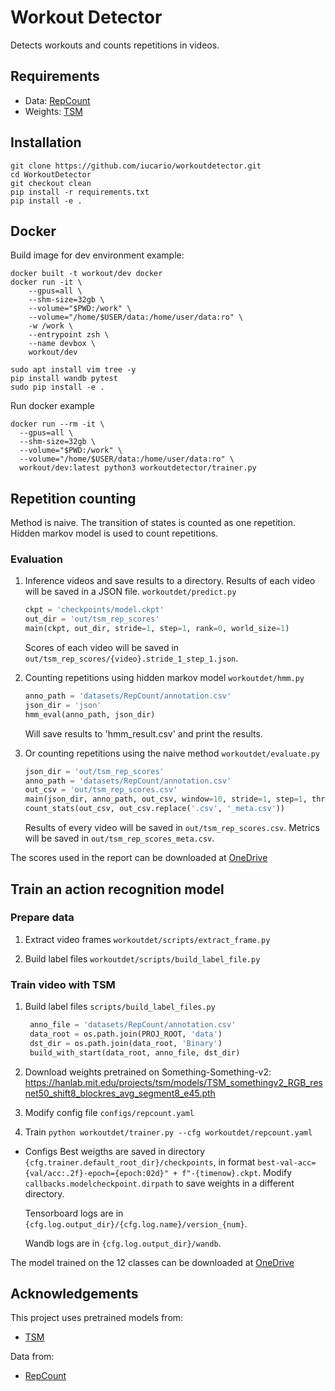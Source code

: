 # Workout Detector

Detects workouts and counts repetitions in videos.

## Requirements

- Data: [RepCount](https://github.com/SvipRepetitionCounting/TransRAC)
- Weights: [TSM](https://hanlab.mit.edu/projects/tsm/models/TSM_somethingv2_RGB_resnet50_shift8_blockres_avg_segment8_e45.pth)

## Installation

```
git clone https://github.com/iucario/workoutdetector.git
cd WorkoutDetector
git checkout clean
pip install -r requirements.txt
pip install -e .
```

## Docker

Build image for dev environment example:

```
docker built -t workout/dev docker
docker run -it \
    --gpus=all \
    --shm-size=32gb \
    --volume="$PWD:/work" \
    --volume="/home/$USER/data:/home/user/data:ro" \
    -w /work \
    --entrypoint zsh \
    --name devbox \
    workout/dev

sudo apt install vim tree -y
pip install wandb pytest
sudo pip install -e .
```

Run docker example

```
docker run --rm -it \
  --gpus=all \
  --shm-size=32gb \
  --volume="$PWD:/work" \
  --volume="/home/$USER/data:/home/user/data:ro" \
  workout/dev:latest python3 workoutdetector/trainer.py
```

## Repetition counting

Method is naive. The transition of states is counted as one repetition.
Hidden markov model is used to count repetitions.

### Evaluation

1. Inference videos and save results to a directory. Results of each video will be saved in a JSON file.
   `workoutdet/predict.py`

   ```python
   ckpt = 'checkpoints/model.ckpt'
   out_dir = 'out/tsm_rep_scores'
   main(ckpt, out_dir, stride=1, step=1, rank=0, world_size=1)
   ```

   Scores of each video will be saved in `out/tsm_rep_scores/{video}.stride_1_step_1.json`.

2. Counting repetitions using hidden markov model
   `workoutdet/hmm.py`

   ```python
   anno_path = 'datasets/RepCount/annotation.csv'
   json_dir = 'json'
   hmm_eval(anno_path, json_dir)
   ```
   Will save results to 'hmm_result.csv' and print the results.

3. Or counting repetitions using the naive method
   `workoutdet/evaluate.py`
   ```python
   json_dir = 'out/tsm_rep_scores'
   anno_path = 'datasets/RepCount/annotation.csv'
   out_csv = 'out/tsm_rep_scores.csv'
   main(json_dir, anno_path, out_csv, window=10, stride=1, step=1, threshold=0.5, softmax=True)
   count_stats(out_csv, out_csv.replace('.csv', '_meta.csv'))
   ```
   Results of every video will be saved in `out/tsm_rep_scores.csv`.
   Metrics will be saved in `out/tsm_rep_scores_meta.csv`.

The scores used in the report can be downloaded at [OneDrive](https://1drv.ms/u/s!AiohV3HRf-34jJsMGdIyz_O3Q0sCmg)

## Train an action recognition model

### Prepare data
1. Extract video frames
   `workoutdet/scripts/extract_frame.py`

2. Build label files
   `workoutdet/scripts/build_label_file.py`

### Train video with TSM

1. Build label files
   `scripts/build_label_files.py`

   ```python
    anno_file = 'datasets/RepCount/annotation.csv'
    data_root = os.path.join(PROJ_ROOT, 'data')
    dst_dir = os.path.join(data_root, 'Binary')
    build_with_start(data_root, anno_file, dst_dir)
   ```

2. Download weights pretrained on Something-Something-v2:
   https://hanlab.mit.edu/projects/tsm/models/TSM_somethingv2_RGB_resnet50_shift8_blockres_avg_segment8_e45.pth
3. Modify config file
   `configs/repcount.yaml`
4. Train
   `python workoutdet/trainer.py --cfg workoutdet/repcount.yaml`

- Configs
  Best weigths are saved in directory `{cfg.trainer.default_root_dir}/checkpoints`,
  in format `best-val-acc={val/acc:.2f}-epoch={epoch:02d}" + f"-{timenow}.ckpt`.
  Modify `callbacks.modelcheckpoint.dirpath` to save weights in a different directory.

  Tensorboard logs are in `{cfg.log.output_dir}/{cfg.log.name}/version_{num}`.

  Wandb logs are in `{cfg.log.output_dir}/wandb`.

The model trained on the 12 classes can be downloaded at [OneDrive](https://1drv.ms/u/s!AiohV3HRf-34jJsN5RA7vN0kCMxj6g)

## Acknowledgements

This project uses pretrained models from:

- [TSM](https://hanlab.mit.edu/projects/tsm/)

Data from:
- [RepCount](https://github.com/SvipRepetitionCounting/TransRAC)